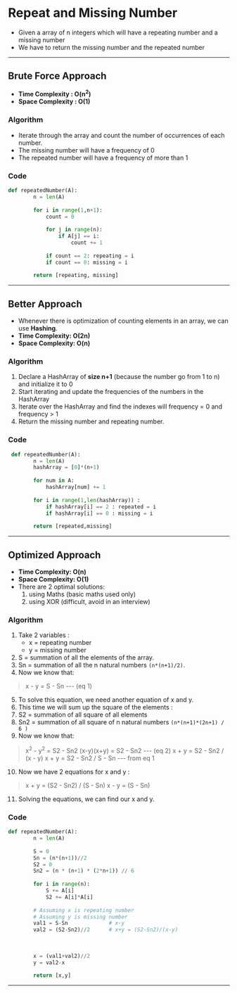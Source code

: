 # Repeat and Missing Number

- Given a array of n integers which will have a repeating number and a missing number 
- We have to return the missing number and the repeated number

---

## Brute Force Approach 

- **Time Complexity : O(n<sup>2</sup>)** 
- **Space Complexity : O(1)** 

### Algorithm

- Iterate through the array and count the number of occurrences of each number.
- The missing number will have a frequency of 0
- The repeated number will have a frequency of more than 1

### Code 

```python 
def repeatedNumber(A):
        n = len(A)
        
        for i in range(1,n+1):
            count = 0
            
            for j in range(n):
                if A[j] == i:
                    count += 1
            
            if count == 2: repeating = i
            if count == 0: missing = i
        
        return [repeating, missing]
```

---

## Better Approach 

- Whenever there is optimization of counting elements in an array, we can use **Hashing**.
- **Time Complexity: O(2n)**
- **Space Complexity: O(n)**

### Algorithm

1. Declare a HashArray of **size n+1** (because the number go from 1 to n) and initialize it to 0
2. Start iterating and update the frequencies of the numbers in the HashArray
3. Iterate over the HashArray and find the indexes will frequency = 0 and frequency > 1
4. Return the missing number and repeating number.

### Code 

```python 
 def repeatedNumber(A):
        n = len(A)
        hashArray = [0]*(n+1)
        
        for num in A:
            hashArray[num] += 1
        
        for i in range(1,len(hashArray)) : 
            if hashArray[i] == 2 : repeated = i
            if hashArray[i] == 0 : missing = i
            
        return [repeated,missing]
```

---

## Optimized Approach

- **Time Complexity: O(n)**
- **Space Complexity: O(1)**
- There are 2 optimal solutions:
  1. using Maths  (basic maths used only) 
  2. using XOR    (difficult, avoid in an interview)

### Algorithm

1. Take 2 variables : 
    - x = repeating number 
    - y = missing number
2. S =  summation of all the elements of the array.
3. Sn =  summation of all the n natural numbers `(n*(n+1)/2)`.
4. Now we know that: 
> x - y = S - Sn --- (eq 1)

5. To solve this equation, we need another equation of x and y.
6. This time we will sum up the square of the elements : 
7. S2 = summation of all square of all elements 
8. Sn2 = summation of all square of n natural numbers `(n*(n+1)*(2n+1) / 6 )`
9. Now we know that:
> x<sup>2</sup> - y<sup>2</sup> = S2 - Sn2 
> (x-y)(x+y) = S2 - Sn2 --- (eq 2)
> x + y = S2 - Sn2 / (x - y)
> x + y = S2 - Sn2 / S - Sn --- from eq 1
10. Now we have 2 equations for x and y : 
> x + y = (S2 - Sn2) / (S - Sn)
> x - y = (S - Sn)
11. Solving the equations, we can find our x and y.

### Code

```python
def repeatedNumber(A):
        n = len(A)
        
        S = 0
        Sn = (n*(n+1))//2
        S2 = 0
        Sn2 = (n * (n+1) * (2*n+1)) // 6
        
        for i in range(n):
            S += A[i]           
            S2 += A[i]*A[i]
        
        # Assuming x is repeating number 
        # Assuming y is missing number 
        val1 = S-Sn             # x-y
        val2 = (S2-Sn2)//2      # x+y = (S2-Sn2)/(x-y)
        
        
        
        x = (val1+val2)//2
        y = val2-x
        
        return [x,y]
```

---

